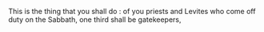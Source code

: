This is the thing that you shall do : of you priests and Levites who come off duty on the Sabbath, one third shall be gatekeepers,
